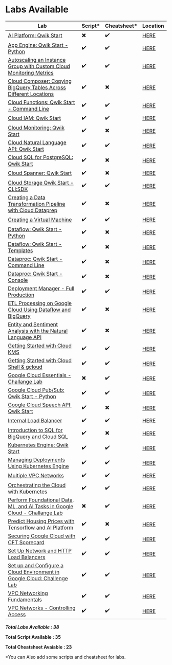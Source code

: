 # Labs Available

| Lab | Script* | Cheatsheet* | Location |
| --- | ------- | ----------- | -------- |
| [AI Platform: Qwik Start](https://www.qwiklabs.com/focuses/581?parent=catalog) | :heavy_multiplication_x: | :heavy_check_mark: | [HERE](VPC%20Networks%20-%20Controlling%20Access) |
| [App Engine: Qwik Start - Python](https://www.qwiklabs.com/focuses/1014?parent=catalog)  | :heavy_check_mark: | :heavy_check_mark: | [HERE](App%20Engine%20Qwik%20Start%20-%20Python) |
| [Autoscaling an Instance Group with Custom Cloud Monitoring Metrics](https://www.qwiklabs.com/focuses/611?parent=catalog) | :heavy_check_mark: | :heavy_check_mark: | [HERE](Autoscaling%20an%20Instance%20Group%20with%20Custom%20Cloud%20Monitoring%20Metrics) |
| [Cloud Composer: Copying BigQuery Tables Across Different Locations](https://www.qwiklabs.com/focuses/3528?parent=catalog) | :heavy_check_mark: | :heavy_multiplication_x: | [HERE](Cloud%20Composer%3A%20Copying%20BigQuery%20Tables%20Across%20Different%20Locations) |
| [Cloud Functions: Qwik Start - Command Line](https://www.qwiklabs.com/focuses/916?parent=catalog) | :heavy_check_mark: | :heavy_check_mark: | [HERE](Cloud%20Functions%20Qwik%20Start%20-%20Command%20Line) |
| [Cloud IAM: Qwik Start](https://www.qwiklabs.com/focuses/551?parent=catalog) | :heavy_check_mark: | :heavy_check_mark: | [HERE](Cloud%20IAM%20%20Qwik%20Start) |
| [Cloud Monitoring: Qwik Start](https://www.qwiklabs.com/focuses/10599?parent=catalog) | :heavy_check_mark: | :heavy_multiplication_x: | [HERE](Cloud%20Monitoring%20%20Qwik%20Start) |
| [Cloud Natural Language API: Qwik Start](https://www.qwiklabs.com/focuses/582?parent=catalog) | :heavy_check_mark: | :heavy_check_mark: | [HERE](Cloud%20Natural%20Language%20API%3A%20Qwik%20Start) |
| [Cloud SQL for PostgreSQL: Qwik Start](https://www.qwiklabs.com/focuses/937?parent=catalog) | :heavy_check_mark: | :heavy_multiplication_x: | [HERE](Cloud%20SQL%20for%20PostgreSQL%3A%20Qwik%20Start) |
| [Cloud Spanner: Qwik Start](https://www.qwiklabs.com/focuses/1156?parent=catalog) | :heavy_check_mark: | :heavy_multiplication_x: | [HERE](Cloud%20Spanner%3A%20Qwik%20Start) |
| [Cloud Storage Qwik Start - CLI:SDK](https://www.qwiklabs.com/focuses/569?parent=catalog) | :heavy_check_mark: | :heavy_check_mark: | [HERE](Cloud%20Storage%20Qwik%20Start%20-%20CLI%3ASDK) |
| [Creating a Data Transformation Pipeline with Cloud Dataprep](https://www.qwiklabs.com/focuses/4415?parent=catalog) | :heavy_check_mark: | :heavy_multiplication_x: | [HERE](Creating%20a%20Data%20Transformation%20Pipeline%20with%20Cloud%20Dataprep) |
| [Creating a Virtual Machine](https://www.qwiklabs.com/focuses/3563?parent=catalog) | :heavy_check_mark: | :heavy_check_mark: | [HERE](Creating%20a%20Virtual%20Machine) |
| [Dataflow: Qwik Start - Python](https://www.qwiklabs.com/focuses/1100?parent=catalog) | :heavy_check_mark: | :heavy_multiplication_x: | [HERE](Dataflow%3A%20Qwik%20Start%20-%20Python) |
| [Dataflow: Qwik Start - Templates](https://www.qwiklabs.com/focuses/1101?parent=catalog) | :heavy_check_mark: | :heavy_multiplication_x: | [HERE](Dataflow%3A%20Qwik%20Start%20-%20Templates) |
| [Dataproc: Qwik Start - Command Line](https://www.qwiklabs.com/focuses/585?parent=catalog) | :heavy_check_mark: | :heavy_multiplication_x: | [HERE](Dataproc%3A%20Qwik%20Start%20-%20Command%20Line) |
| [Dataproc: Qwik Start - Console](https://www.qwiklabs.com/focuses/586?parent=catalog) | :heavy_check_mark: | :heavy_multiplication_x: | [HERE](Dataproc%3A%20Qwik%20Start%20-%20Console) |
| [Deployment Manager - Full Production](https://www.qwiklabs.com/focuses/981?parent=catalog) | :heavy_check_mark: | :heavy_check_mark: | [HERE](Deployment%20Manager%20-%20Full%20Production) |
| [ETL Processing on Google Cloud Using Dataflow and BigQuery](https://www.qwiklabs.com/focuses/3460?parent=catalog) | :heavy_check_mark: | :heavy_multiplication_x: | [HERE](ETL%20Processing%20on%20Google%20Cloud%20Using%20Dataflow%20and%20BigQuery) |
| [Entity and Sentiment Analysis with the Natural Language API](https://www.qwiklabs.com/focuses/1843?parent=catalog) | :heavy_check_mark: | :heavy_multiplication_x: | [HERE](Entity%20and%20Sentiment%20Analysis%20with%20the%20Natural%20Language%20API) |
| [Getting Started with Cloud KMS](https://www.qwiklabs.com/focuses/1713?parent=catalog) | :heavy_check_mark: | :heavy_check_mark: | [HERE](Getting%20Started%20with%20Cloud%20KMS) |
| [Getting Started with Cloud Shell & gcloud](https://www.qwiklabs.com/focuses/563?parent=catalog) | :heavy_check_mark: | :heavy_check_mark: | [HERE](Getting%20Started%20with%20Cloud%20Shell%20%26%20gcloud) |
| [Google Cloud Essentials - Challange Lab](https://www.qwiklabs.com/focuses/1734?parent=catalog) | :heavy_multiplication_x: | :heavy_check_mark: | [HERE](Google%20Cloud%20Essentials%20-%20Challange%20Lab) |
| [Google Cloud Pub/Sub: Qwik Start - Python](https://www.qwiklabs.com/focuses/2775?parent=catalog) | :heavy_check_mark: | :heavy_check_mark: | [HERE](Google%20Cloud%20Pub%3ASub%20-%20Qwik%20Start%20-%20Python) |
| [Google Cloud Speech API: Qwik Start](https://www.qwiklabs.com/focuses/588?parent=catalog) | :heavy_check_mark: | :heavy_multiplication_x: | [HERE](Google%20Cloud%20Speech%20API%3A%20Qwik%20Start) |
| [Internal Load Balancer](https://www.qwiklabs.com/focuses/1910?parent=catalog) | :heavy_check_mark: | :heavy_check_mark: | [HERE](Internal%20Load%20Balancer) |
| [Introduction to SQL for BigQuery and Cloud SQL](https://www.qwiklabs.com/focuses/2802?parent=catalog) | :heavy_check_mark: | :heavy_multiplication_x: | [HERE](Introduction%20to%20SQL%20for%20BigQuery%20and%20Cloud%20SQL) |
| [Kubernetes Engine: Qwik Start](https://www.qwiklabs.com/focuses/878?parent=catalog) | :heavy_check_mark: | :heavy_check_mark: | [HERE](Kubernetes%20Engine%3A%20Qwik%20Start) |
| [Managing Deployments Using Kubernetes Engine](https://www.qwiklabs.com/focuses/639?parent=catalog) | :heavy_check_mark: | :heavy_check_mark: | [HERE](Managing%20Deployments%20Using%20Kubernetes%20Engine) |
| [Multiple VPC Networks](https://www.qwiklabs.com/focuses/1230?parent=catalog) | :heavy_check_mark: | :heavy_check_mark: | [HERE](Multiple%20VPC%20Networks) |
| [Orchestrating the Cloud with Kubernetes](https://www.qwiklabs.com/focuses/557?parent=catalog) | :heavy_check_mark: | :heavy_check_mark: | [HERE](Orchestrating%20the%20Cloud%20with%20Kubernetes) |
| [Perform Foundational Data, ML, and AI Tasks in Google Cloud - Challange Lab](https://www.qwiklabs.com/focuses/11044?parent=catalog) | :heavy_multiplication_x: | :heavy_check_mark: | [HERE](Perform%20Foundational%20Data%2C%20ML%2C%20and%20AI%20Tasks%20in%20Google%20Cloud%20-%20Challange%20Lab) |
| [Predict Housing Prices with Tensorflow and AI Platform](https://www.qwiklabs.com/focuses/3644?parent=catalog) | :heavy_check_mark: | :heavy_multiplication_x: | [HERE](Predict%20Housing%20Prices%20with%20Tensorflow%20and%20AI%20Platform) |
| [Securing Google Cloud with CFT Scorecard](https://www.qwiklabs.com/focuses/10437?parent=catalog) | :heavy_check_mark: | :heavy_check_mark: | [HERE](Securing%20Google%20Cloud%20with%20CFT%20Scorecard) |
| [Set Up Network and HTTP Load Balancers](https://www.qwiklabs.com/focuses/12007?parent=catalog) | :heavy_check_mark: | :heavy_check_mark: | [HERE](Set%20Up%20Network%20and%20HTTP%20Load%20Balancers) |
| [Set up and Configure a Cloud Environment in Google Cloud: Challenge Lab](https://www.qwiklabs.com/focuses/10603?parent=catalog) | :heavy_check_mark: | :heavy_check_mark: | [HERE](Set%20up%20and%20Configure%20a%20Cloud%20Environment%20in%20Google%20Cloud%3A%20Challenge%20Lab) |
| [VPC Networking Fundamentals](https://www.qwiklabs.com/focuses/1229?parent=catalog) | :heavy_check_mark: | :heavy_check_mark: | [HERE](VPC%20Networking%20Fundamentals) |
| [VPC Networks - Controlling Access](https://www.qwiklabs.com/focuses/1231?parent=catalog) | :heavy_check_mark: | :heavy_check_mark: | [HERE](VPC%20Networks%20-%20Controlling%20Access) |

***Total Labs Available : 38***

**Total Script Available : 35**

**Total Cheatsheet Avaiable : 23**

*You can Also add some scripts and cheatsheet for labs.